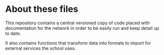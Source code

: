 # About these files

This repository contains a central versioned copy of code placed with documentation for the network in order to be easily run and keep detail up to date.

It also contains functions that transform data into formats to import for external services the school uses.
